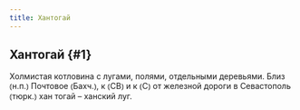 ```yaml
---
title: Хантогай
---
```

## Хантогай {#1}

Холмистая котловина с лугами, полями, отдельными деревьями. Близ ⦅н.п.⦆ Почтовое ⦅Бахч.⦆, к ⦅СВ⦆ и к ⦅С⦆ от железной дороги в Севастополь ⦅тюрк.⦆ хан тогай – ханский луг.
